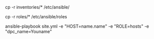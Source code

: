 cp -r inventories/* /etc/ansible/

cp -r roles/* /etc/ansible/roles 

ansible-playbook site.yml -e "HOST=name.name" -e "ROLE=hosts" -e "dpc_name=Youname"